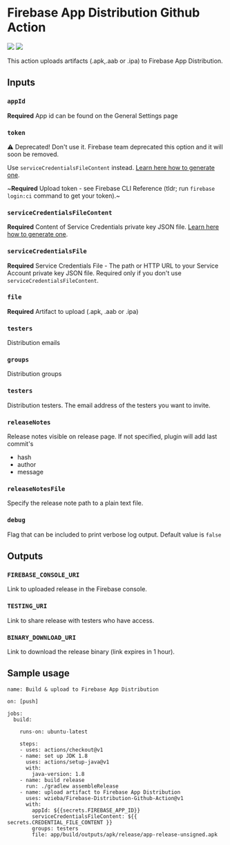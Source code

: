 # Firebase App Distribution Github Action

<a href="https://github.com/wzieba/Firebase-Distribution-Github-Action/actions">![](https://github.com/wzieba/Firebase-Distribution-Github-Action/workflows/Sample%20workflow%20for%20Firebase%20Distribution%20action/badge.svg)</a>
<a href="https://github.com/wzieba/Firebase-Distribution-Github-Action/releases">![](https://img.shields.io/github/v/release/wzieba/Firebase-Distribution-Github-Action)</a>

This action uploads artifacts (.apk,.aab or .ipa) to Firebase App Distribution.

## Inputs

### `appId`

**Required** App id can be found on the General Settings page

### `token`

⚠️ Deprecated! Don't use it. Firebase team deprecated this option and it will soon be removed.

Use `serviceCredentialsFileContent` instead. [Learn here how to generate one](https://github.com/wzieba/Firebase-Distribution-Github-Action/wiki/FIREBASE_TOKEN-migration).

~**Required** Upload token - see Firebase CLI Reference (tldr; run `firebase login:ci` command to get your token).~

### `serviceCredentialsFileContent`
**Required** Content of Service Credentials private key JSON file. [Learn here how to generate one](https://github.com/wzieba/Firebase-Distribution-Github-Action/wiki/FIREBASE_TOKEN-migration).

### `serviceCredentialsFile`

**Required** Service Credentials File - The path or HTTP URL to your Service Account private key JSON file.
Required only if you don't use `serviceCredentialsFileContent`.

### `file`

**Required** Artifact to upload (.apk, .aab or .ipa)

### `testers`

Distribution emails

### `groups`

Distribution groups

### `testers`

Distribution testers. The email address of the testers you want to invite.

### `releaseNotes`

Release notes visible on release page. If not specified, plugin will add last commit's
 - hash
 - author
 - message
 
### `releaseNotesFile`

Specify the release note path to a plain text file.

### `debug`

Flag that can be included to print verbose log output. Default value is `false`

## Outputs

### `FIREBASE_CONSOLE_URI`

Link to uploaded release in the Firebase console.

### `TESTING_URI`

Link to share release with testers who have access.

### `BINARY_DOWNLOAD_URI`

Link to download the release binary (link expires in 1 hour).

## Sample usage

```
name: Build & upload to Firebase App Distribution 

on: [push]

jobs:
  build:

    runs-on: ubuntu-latest

    steps:
    - uses: actions/checkout@v1
    - name: set up JDK 1.8
      uses: actions/setup-java@v1
      with:
        java-version: 1.8
    - name: build release 
      run: ./gradlew assembleRelease
    - name: upload artifact to Firebase App Distribution
      uses: wzieba/Firebase-Distribution-Github-Action@v1
      with:
        appId: ${{secrets.FIREBASE_APP_ID}}
        serviceCredentialsFileContent: ${{ secrets.CREDENTIAL_FILE_CONTENT }}
        groups: testers
        file: app/build/outputs/apk/release/app-release-unsigned.apk
```
